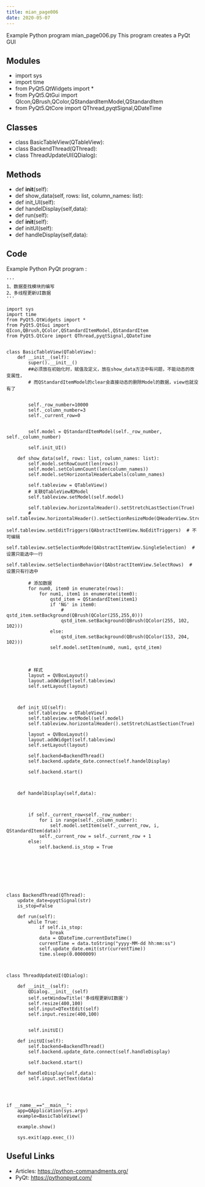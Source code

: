 ```yaml
---
title: mian_page006
date: 2020-05-07
---
```

Example Python program mian_page006.py
This program creates a PyQt GUI

## Modules

* import sys
* import time
* from PyQt5.QtWidgets import *
* from PyQt5.QtGui import QIcon,QBrush,QColor,QStandardItemModel,QStandardItem
* from PyQt5.QtCore import QThread,pyqtSignal,QDateTime

## Classes

* class BasicTableView(QTableView):
* class BackendThread(QThread):
* class ThreadUpdateUI(QDialog):

## Methods

* def __init__(self):
* def show_data(self, rows: list, column_names: list):
* def init_UI(self):
* def handelDisplay(self,data):
* def run(self):
* def __init__(self):
* def initUI(self):
* def handleDisplay(self,data):

## Code

Example Python PyQt program :

    '''
    1、数据查找模块的编写
    2、多线程更新UI数据
    '''
    
    import sys
    import time
    from PyQt5.QtWidgets import *
    from PyQt5.QtGui import QIcon,QBrush,QColor,QStandardItemModel,QStandardItem
    from PyQt5.QtCore import QThread,pyqtSignal,QDateTime
    
    
    class BasicTableView(QTableView):
        def __init__(self):
            super().__init__()
            ##必须放在初始化时，赋值及定义，放在show_data方法中有问题，不能动态的改变属性，
            # 而QStandardItemModel的clear会直接动态的删除Model的数据，view也就没有了
    
    
            self._row_number=10000
            self._column_number=3
            self._current_row=0
    
    
            self.model = QStandardItemModel(self._row_number, self._column_number)
    
            self.init_UI()
    
        def show_data(self, rows: list, column_names: list):
            self.model.setRowCount(len(rows))
            self.model.setColumnCount(len(column_names))
            self.model.setHorizontalHeaderLabels(column_names)
    
            self.tableview = QTableView()
            # 关联QTableView和Model
            self.tableview.setModel(self.model)
    
            self.tableview.horizontalHeader().setStretchLastSection(True)
            # self.tableview.horizontalHeader().setSectionResizeMode(QHeaderView.Stretch)
            self.tableview.setEditTriggers(QAbstractItemView.NoEditTriggers)  # 不可编辑
            self.tableview.setSelectionMode(QAbstractItemView.SingleSelection)  # 设置只能选中一行
            self.tableview.setSelectionBehavior(QAbstractItemView.SelectRows)  # 设置只有行选中
    
            # 添加数据
            for num0, item0 in enumerate(rows):
                for num1, item1 in enumerate(item0):
                    qstd_item = QStandardItem(item1)
                    if 'NG' in item0:
                        # qstd_item.setBackground(QBrush(QColor(255,255,0)))
                        qstd_item.setBackground(QBrush(QColor(255, 102, 102)))
                    else:
                        qstd_item.setBackground(QBrush(QColor(153, 204, 102)))
                    self.model.setItem(num0, num1, qstd_item)
    
    
    
            # 样式
            layout = QVBoxLayout()
            layout.addWidget(self.tableview)
            self.setLayout(layout)
    
    
    
        def init_UI(self):
            self.tableview = QTableView()
            self.tableview.setModel(self.model)
            self.tableview.horizontalHeader().setStretchLastSection(True)
    
            layout = QVBoxLayout()
            layout.addWidget(self.tableview)
            self.setLayout(layout)
    
            self.backend=BackendThread()
            self.backend.update_date.connect(self.handelDisplay)
    
            self.backend.start()
    
    
    
        def handelDisplay(self,data):
    
    
    
            if self._current_row<self._row_number:
                for i in range(self._column_number):
                    self.model.setItem(self._current_row, i, QStandardItem(data))
                self._current_row = self._current_row + 1
            else:
                self.backend.is_stop = True
    
    
    
    
    
    
    
    
    class BackendThread(QThread):
        update_date=pyqtSignal(str)
        is_stop=False
    
        def run(self):
            while True:
                if self.is_stop:
                    break
                data = QDateTime.currentDateTime()
                currentTime = data.toString("yyyy-MM-dd hh:mm:ss")
                self.update_date.emit(str(currentTime))
                time.sleep(0.0000009)
    
    
    
    class ThreadUpdateUI(QDialog):
    
        def __init__(self):
            QDialog.__init__(self)
            self.setWindowTitle('多线程更新UI数据')
            self.resize(400,100)
            self.input=QTextEdit(self)
            self.input.resize(400,100)
    
    
            self.initUI()
    
        def initUI(self):
            self.backend=BackendThread()
            self.backend.update_date.connect(self.handleDisplay)
    
            self.backend.start()
    
        def handleDisplay(self,data):
            self.input.setText(data)
    
    
    
    
    if __name__=="__main__":
        app=QApplication(sys.argv)
        example=BasicTableView()
    
        example.show()
    
        sys.exit(app.exec_())
    
    

## Useful Links

- Articles: https://python-commandments.org/
- PyQt: https://pythonpyqt.com/
